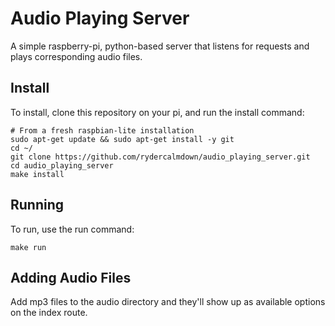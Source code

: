 # Audio Playing Server
A simple raspberry-pi, python-based server that listens for requests and plays corresponding audio files.

## Install
To install, clone this repository on your pi, and run the install command:

```
# From a fresh raspbian-lite installation
sudo apt-get update && sudo apt-get install -y git
cd ~/
git clone https://github.com/rydercalmdown/audio_playing_server.git
cd audio_playing_server
make install
```

## Running
To run, use the run command:
```
make run
```

## Adding Audio Files
Add mp3 files to the audio directory and they'll show up as available options on the index route.
